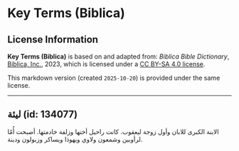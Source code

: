 # Key Terms (Biblica)

## License Information

**Key Terms (Biblica)** is based on and adapted from: _Biblica Bible Dictionary_, [Biblica, Inc.](https://www.biblica.com/), 2023, which is licensed under a [CC BY-SA 4.0 license](https://creativecommons.org/licenses/by-sa/4.0/legalcode.en).

This markdown version (created `2025-10-20`) is provided under the same license.



--------------------------------

## ليئة (id: 134077)

الابنة الكبرى للابان وأول زوجة ليعقوب. كانت راحيل أختها وزلفة خادمتها. أصبحت أُمًا لرأوبين وشمعون ولاوي ويهوذا ويساكر وزبولون ودينة.


